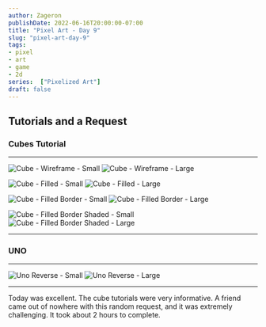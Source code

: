 ```yaml
---
author: Zageron
publishDate: 2022-06-16T20:00:00-07:00
title: "Pixel Art - Day 9"
slug: "pixel-art-day-9"
tags: 
- pixel
- art
- game
- 2d
series:  ["Pixelized Art"]
draft: false
---
```


## Tutorials and a Request

### Cubes Tutorial

----

![Cube - Wireframe - Small](011-cube-wireframe-tutorial-sm.png)
![Cube - Wireframe - Large](011-cube-wireframe-tutorial-lg.png)

![Cube - Filled - Small](012-cube-filled-tutorial-sm.png)
![Cube - Filled - Large](012-cube-filled-tutorial-lg.png)

![Cube - Filled Border - Small](013-cube-filled-border-tutorial-sm.png)
![Cube - Filled Border - Large](013-cube-filled-border-tutorial-lg.png)

![Cube - Filled Border Shaded - Small](014-cube-filled-border-shaded-tutorial-sm.png)
![Cube - Filled Border Shaded - Large](014-cube-filled-border-shaded-tutorial-lg.png)

----

### UNO

----

![Uno Reverse - Small](015-uno-reverse-sm.png)
![Uno Reverse - Large](015-uno-reverse-lg.png)

----

Today was excellent. The cube tutorials were very informative.
A friend came out of nowhere with this random request,
and it was extremely challenging.
It took about 2 hours to complete.
